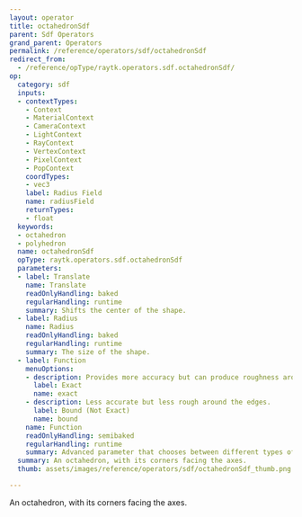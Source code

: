 ```yaml
---
layout: operator
title: octahedronSdf
parent: Sdf Operators
grand_parent: Operators
permalink: /reference/operators/sdf/octahedronSdf
redirect_from:
  - /reference/opType/raytk.operators.sdf.octahedronSdf/
op:
  category: sdf
  inputs:
  - contextTypes:
    - Context
    - MaterialContext
    - CameraContext
    - LightContext
    - RayContext
    - VertexContext
    - PixelContext
    - PopContext
    coordTypes:
    - vec3
    label: Radius Field
    name: radiusField
    returnTypes:
    - float
  keywords:
  - octahedron
  - polyhedron
  name: octahedronSdf
  opType: raytk.operators.sdf.octahedronSdf
  parameters:
  - label: Translate
    name: Translate
    readOnlyHandling: baked
    regularHandling: runtime
    summary: Shifts the center of the shape.
  - label: Radius
    name: Radius
    readOnlyHandling: baked
    regularHandling: runtime
    summary: The size of the shape.
  - label: Function
    menuOptions:
    - description: Provides more accuracy but can produce roughness around the edges.
      label: Exact
      name: exact
    - description: Less accurate but less rough around the edges.
      label: Bound (Not Exact)
      name: bound
    name: Function
    readOnlyHandling: semibaked
    regularHandling: runtime
    summary: Advanced parameter that chooses between different types of calculations.
  summary: An octahedron, with its corners facing the axes.
  thumb: assets/images/reference/operators/sdf/octahedronSdf_thumb.png

---
```



An octahedron, with its corners facing the axes.